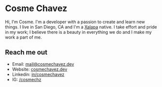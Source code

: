 # Cosme Chavez

Hi, I'm Cosme. I'm a developer with a passion to create and learn new things. I live in San Diego, CA and I'm a [Xalapa](https://goo.gl/maps/SshozQZHN8TG1ztcA) native. I take effort and pride in my work; I believe there is a beauty in everything we do and I make my work a part of me. 

## Reach me out
+ Email: [mail@cosmechavez.dev](mailto:mail@cosmechavez.dev)
+ Website: [cosmechavez.dev](https://cosmechavez.dev)
+ Linkedin: [in/cosmechavez](https://linkedin.com/in/cosmechavez)
+ IG: [/cosmechz](https://instagram.com/cosmechz)

